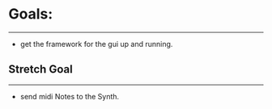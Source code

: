 # Goals:

---

- get the framework for the gui up and running.

## Stretch Goal

---

- send midi Notes to the Synth.
